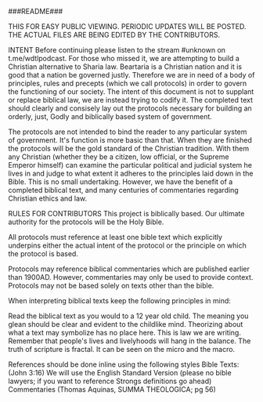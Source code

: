 ###README###

THIS FOR EASY PUBLIC VIEWING. PERIODIC UPDATES WILL BE POSTED. THE ACTUAL FILES ARE BEING EDITED BY THE CONTRIBUTORS.

INTENT
Before continuing please listen to the stream #unknown on t.me/wdtlpodcast. For those who missed it, we are attempting to build a Christian alternative to Sharia 
law. Beartaria is a Christian nation and it is good that a nation be governed justly. Therefore we are in need of a body of principles, rules and precepts (which
we call protocols) in order to govern the functioning of our society. The intent of this document is not to supplant or replace biblical law, we are instead 
trying to codify it. The completed text should clearly and consisely lay out the protocols necessary for building an orderly, just, Godly and biblically based 
system of government.

The protocols are not intended to bind the reader to any particular system of government. It's function is more basic than that. When they are 
finished the protocols will be the gold standard of the Christian tradition. With them any Christian (whether they be a citizen, low official, or the Supreme 
Emperor himself) can examine the particular political and judicial system he lives in and judge to what extent it adheres to the principles laid down in the 
Bible. This is no small undertaking. However, we have the benefit of a completed biblical text, and many centuries of commentaries regarding Christian ethics and 
law.

RULES FOR CONTRIBUTORS
This project is biblically based. Our ultimate authority for the protocols will be the Holy Bible.

All protocols must reference at least one bible text which explicitly underpins either the actual intent of the protocol or the principle on which the protocol
is based.

Protocols may reference biblical commentaries which are published earlier than 1900AD. However, commentaries may only be used to provide context. Protocols may 
not be based solely on texts other than the bible.

When interpreting biblical texts keep the following principles in mind:
    
Read the biblical text as you would to a 12 year old child. The meaning you glean should be clear and evident to the childlike mind. Theorizing about what a text
may symbolize has no place here. This is law we are writing. Remember that people's lives and livelyhoods will hang in the balance.
The truth of scripture is fractal. It can be seen on the micro and the macro.

References should be done inline using the following styles
Bible Texts: (John 3:16)
We will use the English Standard Version (please no bible lawyers; if you want to reference Strongs definitions go ahead)
Commentaries (Thomas Aquinas, SUMMA THEOLOGICA; pg 56)
